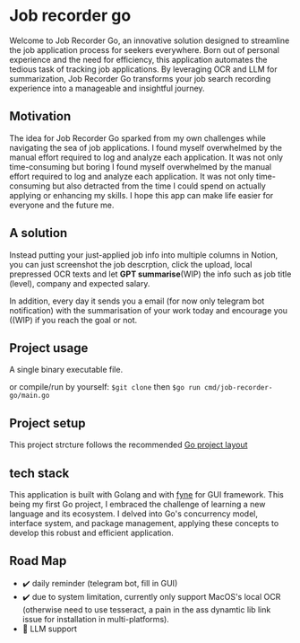 # Job recorder go
Welcome to Job Recorder Go, an innovative solution designed to streamline the job application process for seekers everywhere. Born out of personal experience and the need for efficiency, this application automates the tedious task of tracking job applications. By leveraging OCR and LLM for summarization, Job Recorder Go transforms your job search recording experience into a manageable and insightful journey. 

## Motivation
The idea for Job Recorder Go sparked from my own challenges while navigating the sea of job applications. I found myself overwhelmed by the manual effort required to log and analyze each application. It was not only time-consuming but boring
I found myself overwhelmed by the manual effort required to log and analyze each application. It was not only time-consuming but also detracted from the time I could spend on actually applying or enhancing my skills. I hope this app can make life easier for everyone and the future me.

## A solution

Instead putting your just-applied job info into multiple columns in Notion, you can just screenshot the job descrption, click the upload, local prepressed OCR texts and let **GPT summarise**(WIP) the info such as job title (level), company and expected salary.

In addition, every day it sends you a email (for now only telegram bot notification) with the summarisation of your work today and encourage you ((WIP) if you reach the goal or not.

## Project usage
A single binary executable file. 

or compile/run by yourself: ```$git clone``` then ```$go run cmd/job-recorder-go/main.go```

## Project setup

This project strcture follows the recommended [Go project layout](https://github.com/golang-standards/project-layout)


## tech stack
This application is built with Golang and with [fyne](https://fyne.io/) for GUI framework.
This being my first Go project, I embraced the challenge of learning a new language and its ecosystem. I delved into Go's concurrency model, interface system, and package management, applying these concepts to develop this robust and efficient application.

## Road Map 
- ✔️ daily reminder (telegram bot, fill in GUI)
- ✔️ due to system limitation, currently only support MacOS's local OCR (otherwise need to use tesseract, a pain in the ass dynamtic lib link issue for installation in multi-platforms).
- 🚧 LLM support
